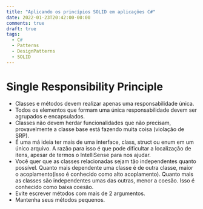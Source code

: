 ```yaml
---
title: "Aplicando os princípios SOLID em aplicações C#"
date: 2022-01-23T20:42:00-00:00
comments: true
draft: true
tags:
  - C#
  - Patterns
  - DesignPatterns
  - SOLID
---
```


# Single Responsibility Principle

- Classes e métodos devem realizar apenas uma responsabilidade única.
- Todos os elementos que formam uma única responsabilidade devem ser agrupados e encapsulados.
- Classes não devem herdar funcionalidades que não precisam, provavelmente a classe base está fazendo muita coisa (violação de SRP).
- É uma má ideia ter mais de uma interface, class, struct ou enum em um único arquivo. A razão para isso é que pode dificultar a localização de itens, apesar de termos o IntelliSense para nos ajudar.
- Você quer que as classes relacionadas sejam tão independentes quanto possível. Quanto mais dependente uma classe é de outra classe, maior o acoplamento(isso é conhecido como alto acoplamento). Quanto mais as classes são independentes umas das outras, menor a coesão. Isso é conhecido como baixa coesão.
- Evite escrever métodos com mais de 2 argumentos.
- Mantenha seus métodos pequenos.
